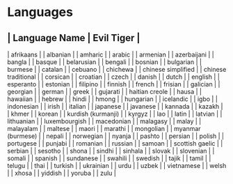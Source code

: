# Languages
| Language Name | Evil Tiger |
---------------------------

| afrikaans |
| albanian |
| amharic |
| arabic |
| armenian |
| azerbaijani |
| bangla |
| basque |
| belarusian |
| bengali |
| bosnian |
| bulgarian |
| burmese |
| catalan |
| cebuano |
| chichewa |
| chinese simplified |
| chinese traditional |
| corsican |
| croatian |
| czech |
| danish |
| dutch |
| english |
| esperanto |
| estonian |
| filipino |
| finnish |
| french |
| frisian |
| galician |
| georgian |
| german |
| greek |
| gujarati |
| haitian creole |
| hausa |
| hawaiian |
| hebrew |
| hindi |
| hmong |
| hungarian |
| icelandic |
| igbo |
| indonesian |
| irish |
| italian |
| japanese |
| javanese |
| kannada |
| kazakh |
| khmer |
| korean |
| kurdish (kurmanji) |
| kyrgyz |
| lao |
| latin |
| latvian |
| lithuanian |
| luxembourgish |
| macedonian |
| malagasy |
| malay |
| malayalam |
| maltese |
| maori |
| marathi |
| mongolian |
| myanmar (burmese) |
| nepali |
| norwegian |
| nyanja |
| pashto |
| persian |
| polish |
| portugese |
| punjabi |
| romanian |
| russian |
| samoan |
| scottish gaelic |
| serbian |
| sesotho |
| shona |
| sindhi |
| sinhala |
| slovak |
| slovenian |
| somali |
| spanish |
| sundanese |
| swahili |
| swedish |
| tajik |
| tamil |
| telugu |
| thai |
| turkish |
| ukrainian |
| urdu |
| uzbek |
| vietnamese |
| welsh |
| xhosa |
| yiddish |
| yoruba |
| zulu |
